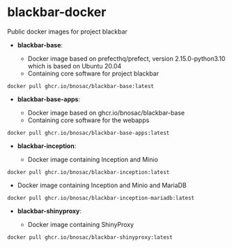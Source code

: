 # blackbar-docker

Public docker images for project blackbar

- **blackbar-base**:  

   - Docker image based on prefecthq/prefect, version 2.15.0-python3.10 which is based on Ubuntu 20.04
   - Containing core software for project blackbar

```
docker pull ghcr.io/bnosac/blackbar-base:latest
```

- **blackbar-base-apps**:  

   - Docker image based on ghcr.io/bnosac/blackbar-base
   - Containing core software for the webapps

```
docker pull ghcr.io/bnosac/blackbar-base-apps:latest
```

- **blackbar-inception**:  

   - Docker image containing Inception and Minio 

```
docker pull ghcr.io/bnosac/blackbar-inception:latest
```

   - Docker image containing Inception and Minio and MariaDB

```
docker pull ghcr.io/bnosac/blackbar-inception-mariadb:latest
```

- **blackbar-shinyproxy**:  

   - Docker image containing ShinyProxy 

```
docker pull ghcr.io/bnosac/blackbar-shinyproxy:latest
```
